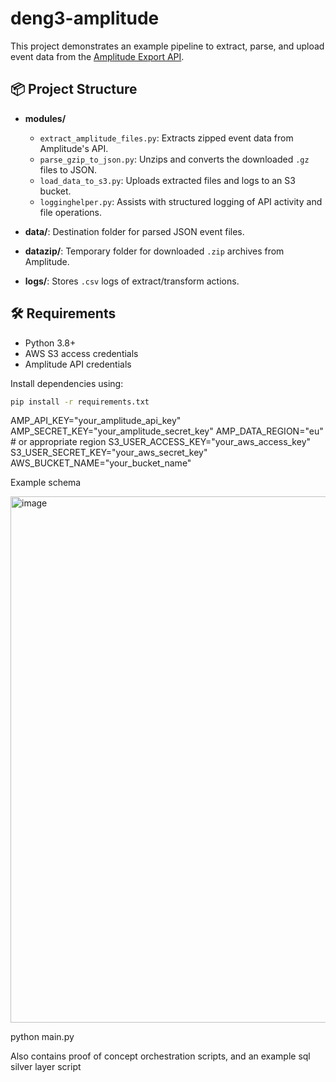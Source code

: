 # deng3-amplitude

This project demonstrates an example pipeline to extract, parse, and upload event data from the [Amplitude Export API](https://amplitude.com/docs/apis/analytics/export).

## 📦 Project Structure

- **modules/**

  - `extract_amplitude_files.py`: Extracts zipped event data from Amplitude's API.
  - `parse_gzip_to_json.py`: Unzips and converts the downloaded `.gz` files to JSON.
  - `load_data_to_s3.py`: Uploads extracted files and logs to an S3 bucket.
  - `logginghelper.py`: Assists with structured logging of API activity and file operations.

- **data/**: Destination folder for parsed JSON event files.
- **datazip/**: Temporary folder for downloaded `.zip` archives from Amplitude.
- **logs/**: Stores `.csv` logs of extract/transform actions.

## 🛠 Requirements

- Python 3.8+
- AWS S3 access credentials
- Amplitude API credentials

Install dependencies using:

```bash
pip install -r requirements.txt
```

AMP_API_KEY="your_amplitude_api_key"
AMP_SECRET_KEY="your_amplitude_secret_key"
AMP_DATA_REGION="eu"  # or appropriate region
S3_USER_ACCESS_KEY="your_aws_access_key"
S3_USER_SECRET_KEY="your_aws_secret_key"
AWS_BUCKET_NAME="your_bucket_name"

Example schema

<img width="1393" height="842" alt="image" src="https://github.com/user-attachments/assets/c09bd393-3a74-4ebe-a08e-9d2703e049b8" />



python main.py


Also contains proof of concept orchestration scripts, and an example sql silver layer script
